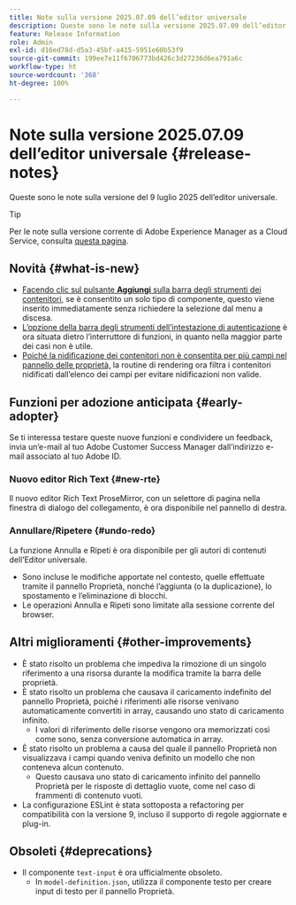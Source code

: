 ```yaml
---
title: Note sulla versione 2025.07.09 dell’editor universale
description: Queste sono le note sulla versione 2025.07.09 dell’editor universale.
feature: Release Information
role: Admin
exl-id: d16ed78d-d5a3-45bf-a415-5951e60b53f9
source-git-commit: 199ee7e11f6706773bd426c3d27236d6ea791a6c
workflow-type: ht
source-wordcount: '368'
ht-degree: 100%

---
```



# Note sulla versione 2025.07.09 dell’editor universale {#release-notes}

Queste sono le note sulla versione del 9 luglio 2025 dell’editor universale.

>[!TIP]
>
>Per le note sulla versione corrente di Adobe Experience Manager as a Cloud Service, consulta [questa pagina](/help/release-notes/release-notes-cloud/release-notes-current.md).

## Novità {#what-is-new}

* [Facendo clic sul pulsante **Aggiungi** sulla barra degli strumenti dei contenitori,](/help/sites-cloud/authoring/universal-editor/authoring.md#adding-components) se è consentito un solo tipo di componente, questo viene inserito immediatamente senza richiedere la selezione dal menu a discesa.
* [L’opzione della barra degli strumenti dell’intestazione di autenticazione](/help/sites-cloud/authoring/universal-editor/navigation.md#autentication-settings) è ora situata dietro l’interruttore di funzioni, in quanto nella maggior parte dei casi non è utile.
* [Poiché la nidificazione dei contenitori non è consentita per più campi nel pannello delle proprietà,](/help/implementing/universal-editor/field-types.md#fields) la routine di rendering ora filtra i contenitori nidificati dall’elenco dei campi per evitare nidificazioni non valide.

## Funzioni per adozione anticipata {#early-adopter}

Se ti interessa testare queste nuove funzioni e condividere un feedback, invia un’e-mail al tuo Adobe Customer Success Manager dall’indirizzo e-mail associato al tuo Adobe ID.

### Nuovo editor Rich Text {#new-rte}

Il nuovo editor Rich Text ProseMirror, con un selettore di pagina nella finestra di dialogo del collegamento, è ora disponibile nel pannello di destra.

### Annullare/Ripetere {#undo-redo}

La funzione Annulla e Ripeti è ora disponibile per gli autori di contenuti dell’Editor universale.

* Sono incluse le modifiche apportate nel contesto, quelle effettuate tramite il pannello Proprietà, nonché l’aggiunta (o la duplicazione), lo spostamento e l’eliminazione di blocchi.
* Le operazioni Annulla e Ripeti sono limitate alla sessione corrente del browser.

## Altri miglioramenti {#other-improvements}

* È stato risolto un problema che impediva la rimozione di un singolo riferimento a una risorsa durante la modifica tramite la barra delle proprietà.
* È stato risolto un problema che causava il caricamento indefinito del pannello Proprietà, poiché i riferimenti alle risorse venivano automaticamente convertiti in array, causando uno stato di caricamento infinito.
   * I valori di riferimento delle risorse vengono ora memorizzati così come sono, senza conversione automatica in array.
* È stato risolto un problema a causa del quale il pannello Proprietà non visualizzava i campi quando veniva definito un modello che non conteneva alcun contenuto.
   * Questo causava uno stato di caricamento infinito del pannello Proprietà per le risposte di dettaglio vuote, come nel caso di frammenti di contenuto vuoti.
* La configurazione ESLint è stata sottoposta a refactoring per compatibilità con la versione 9, incluso il supporto di regole aggiornate e plug-in.

## Obsoleti {#deprecations}

* Il componente `text-input` è ora ufficialmente obsoleto.
   * In `model-definition.json`, utilizza il componente testo per creare input di testo per il pannello Proprietà.
